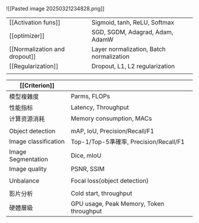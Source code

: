 

![[Pasted image 20250321234828.png]]

|                               |                                           |
| ----------------------------- | ----------------------------------------- |
| [[Activation funs]]           | Sigmoid, tanh, ReLU, Softmax              |
| [[optimizer]]                 | SGD, SGDM, Adagrad, Adam, AdamW           |
| [[Normalization and dropout]] | Layer normalization,  Batch normalization |
| [[Regularization]]            | Dropout, L1, L2 regularization            |
|                               |                                           |

| [[Criterion]]        |                                          |
| -------------------- | ---------------------------------------- |
| 模型複雜度                | Parms, FLOPs                             |
| 性能指标                 | Latency, Throughput                      |
| 计算资源消耗               | Memory consumption, MACs                 |
|                      |                                          |
| Object detection     | mAP, IoU, Precision/Recall/F1            |
| Image classification | Top-1/Top-5準確率, Precision/Recall/F1      |
| Image Segmentation   | Dice, mIoU                               |
| Image quality        | PSNR, SSIM                               |
|                      |                                          |
| Unbalance            | Focal loss(object detection)             |
|                      |                                          |
| 影片分析                 | Cold start, throughput                   |
| 硬體層級                 | GPU usage, Peak Memory, Token throughput |
